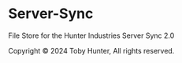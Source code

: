 # Server-Sync
File Store for the Hunter Industries Server Sync 2.0

Copyright © 2024 Toby Hunter, All rights reserved.

